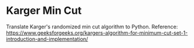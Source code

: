 # Karger Min Cut

Translate Karger's randomized min cut algorithm to Python.
Reference: https://www.geeksforgeeks.org/kargers-algorithm-for-minimum-cut-set-1-introduction-and-implementation/